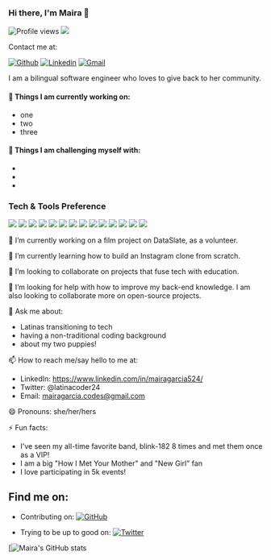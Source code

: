 ### Hi there, I'm Maira 👋

![Profile views](https://gpvc.arturio.dev/mairagee524) <img src="https://img.shields.io/github/followers/mairagee524?label=Follow"/>

Contact me at: 

[![Github](https://img.shields.io/badge/-Github-000?style=flat&logo=Github&logoColor=white)](https://github.com/FernandoRoldan93)
[![Linkedin](https://img.shields.io/badge/-LinkedIn-blue?style=flat&logo=Linkedin&logoColor=white)](https://www.linkedin.com/in/froldanzafra/)
[![Gmail](https://img.shields.io/badge/-Gmail-c14438?style=flat&logo=Gmail&logoColor=white)](mailto:Fernando.Roldan.Zafra@gmail.com)

I am a bilingual software engineer who loves to give back to her community.


#### 🌱 Things I am currently working on: 
- one
- two
- three

#### :muscle: Things I am challenging myself with:
- 
- 
- 

### Tech & Tools Preference

<img src = "https://img.shields.io/badge/-HTML5-E34F26?style=flat&logo=html5&logoColor=white"> 
<img src = "https://img.shields.io/badge/-CSS3-1572B6?style=flat&logo=css3&logoColor=white">
<img src="https://img.shields.io/badge/-Bootstrap-563D7C?style=flat&logo=bootstrap&logoColor=white">
<img src="https://img.shields.io/badge/-JavaScript-eed718?style=flat&logo=javascript&logoColor=ffffff">
<img src="https://img.shields.io/badge/-React-000000?style=flat&logo=react&logoColor=00c8ff">
<img src="https://img.shields.io/badge/-MongoDB-4DB33D?style=flat&logo=mongodb&logoColor=FFFFFF">
<img src="https://img.shields.io/badge/-MySQL-F29111?style=flat&logo=mysql&logoColor=FFFFFF">
<img src="https://img.shields.io/badge/-Express.js-787878?style=flat">
<img src="https://img.shields.io/badge/-Node.js-3C873A?style=flat&logo=Node.js&logoColor=white">
<img src="https://img.shields.io/badge/-Progressive Web Apps-5A0FC8?style=flat">
<img src="http://img.shields.io/badge/-Git-F1502F?style=flat&logo=git&logoColor=FFFFFF">
<img src="http://img.shields.io/badge/-Github-000000?style=flat&logo=github&logoColor=FFFFFF">
<img src="http://img.shields.io/badge/-VS%20Code-007ACC?style=flat&logo=visual%20studio%20code&logoColor=white">
<img src="http://img.shields.io/badge/-Heroku-430098?style=flat&logo=heroku&logoColor=white">

<!-- **mairagee524/mairagee524** is a ✨ _special_ ✨ repository because its `README.md` (this file) appears on your GitHub profile.

Here are some ideas to get you started: -->

🔭 I’m currently working on a film project on DataSlate, as a volunteer.

🌱 I’m currently learning how to build an Instagram clone from scratch.

👯 I’m looking to collaborate on projects that fuse tech with education.

🤔 I’m looking for help with how to improve my back-end knowledge. I am also looking to collaborate more on open-source projects. 

💬 Ask me about: 
- Latinas transitioning to tech
- having a non-traditional coding background
- about my two puppies!

📫 How to reach me/say hello to me at:
- LinkedIn: https://www.linkedin.com/in/mairagarcia524/
- Twitter: @latinacoder24
- Email: mairagarcia.codes@gmail.com

😄 Pronouns: she/her/hers

⚡ Fun facts:
- I've seen my all-time favorite band, blink-182 8 times and met them once as a VIP! 
- I am a big "How I Met Your Mother" and "New Girl" fan
- I love participating in 5k events!

## Find me on:

- Contributing on: <a href="https://github.com/mairagee524"><img src="https://img.shields.io/github/followers/mairagee524.svg?label=GitHub&style=social" alt="GitHub"></a>


- Trying to be up to good on: <a href="https://twitter.com/latinacoder24"><img src="https://img.shields.io/twitter/follow/latinacoder24?label=Twitter&style=social" alt="Twitter"></a> 



[![Maira's GitHub stats](https://github-readme-stats.vercel.app/api?username=mairagee524&theme=omni&show_icons=true&&count_private=true&hide_border=true)